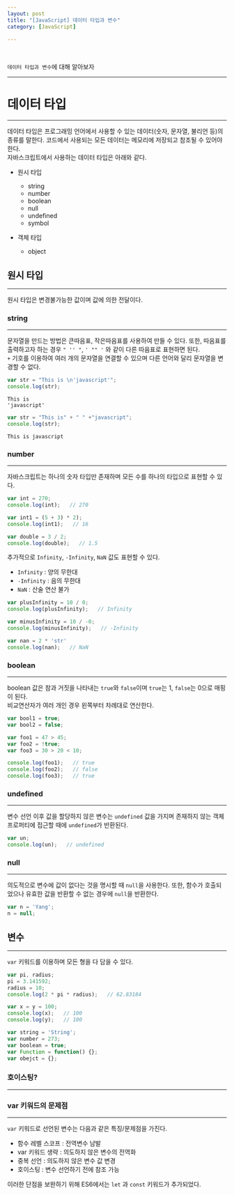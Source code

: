 ```yaml
---
layout: post
title: "[JavaScript] 데이터 타입과 변수"
category: [JavaScript]

---
```

<br>

`데이터 타입과 변수`에 대해 알아보자
<!-- more -->

<hr>



# 데이터 타입
---
데이터 타입은 프로그래밍 언어에서 사용할 수 있는 데이터(숫자, 문자열, 불리언 등)의 종류를 말한다. 코드에서 사용되는 모든 데이터는 메모리에 저장되고 참조될 수 있어야 한다.  
자바스크립트에서 사용하는 데이터 타입은 아래와 같다.  
- 원시 타입
   - string
   - number
   - boolean
   - null
   - undefined
   - symbol

- 객체 타입
   - object

## 원시 타입 
---
원시 타입은 변경불가능한 값이며 값에 의한 전달이다.

### string
---
문자열을 만드는 방법은 큰따음표, 작은따음표를 사용하여 만들 수 있다. 또한, 따음표를 출력하고자 하는 경우 `" '' "`, `' "" '` 와 같이 다른 따음표로 표현하면 된다.  
`+` 기호를 이용하여 여러 개의 문자열을 연결할 수 있으며 다른 언어와 달리 문자열을 변경할 수 없다.

```javascript 
var str = "This is \n'javascript'";
console.log(str);
```
```
This is
'javascript'
```

```javascript
var str = "This is" + " " +"javascript";
console.log(str);
```
```
This is javascript
```

### number
---
자바스크립트는 하나의 숫자 타입만 존재하며 모든 수를 하나의 타입으로 표현할 수 있다.
```javascript
var int = 270;
console.log(int);   // 270

var int1 = (5 + 3) * 2);
console.log(int1);   // 16

var double = 3 / 2;
console.log(double);   // 1.5
```

추가적으로 `Infinity`, `-Infinity`, `NaN` 값도 표현할 수 있다.
- `Infinity` : 양의 무한대
- `-Infinity` : 음의 무한대
- `NaN` : 산술 연산 불가

```javascript
var plusInfinity = 10 / 0;
console.log(plusInfinity);   // Infinity

var minusInfinity = 10 / -0;
console.log(minusInfinity);   // -Infinity

var nan = 2 * 'str'
console.log(nan);   // NaN
```


### boolean
---
boolean 값은 참과 거짓을 나타내는 `true`와 `false`이며 `true`는 1, `false`는 0으로 매핑이 된다.  
비교연산자가 여러 개인 경우 왼쪽부터 차례대로 연산한다.
```javascript
var bool1 = true;
var bool2 = false;

var foo1 = 47 > 45;
var foo2 = !true;
var foo3 = 30 > 20 < 10;

console.log(foo1);   // true
console.log(foo2);   // false
console.log(foo3);   // true
```

### undefined
---
변수 선언 이후 값을 할당하지 않은 변수는 `undefined` 값을 가지며 존재하지 않는 객체 프로퍼티에 접근할 때에 `undefined`가 반환된다.

```javascript
var un;
console.log(un);   // undefined
```

### null
---
의도적으로 변수에 값이 없다는 것을 명시할 때 `null`을 사용한다. 또한, 함수가 호출되었으나 유효한 값을 반환할 수 없는 경우에 `null`을 반환한다.

```javascript
var n = 'Yang';
n = null;
```

## 변수
---
`var` 키워드를 이용하며 모든 형을 다 담을 수 있다.
```javascript
var pi, radius;
pi = 3.141592;
radius = 10;
console.log(2 * pi * radius);   // 62.83184

var x = y = 100;
console.log(x);   // 100
console.log(y);   // 100

var string = 'String';
var number = 273;
var boolean = true;
var Function = function() {};
var obejct = {};
```

### 호이스팅?
---

### var 키워드의 문제점
---
`var` 키워드로 선언된 변수는 다음과 같은 특징/문제점을 가진다.  
- 함수 레벨 스코프 : 전역변수 남발
- var 키워드 생략 : 의도하지 않은 변수의 전역화
- 중복 선언 : 의도하지 않은 변수 값 변경
- 호이스팅 : 변수 선언하기 전에 참조 가능

이러한 단점을 보완하기 위해 ES6에서는 `let` 과 `const` 키워드가 추가되었다.
